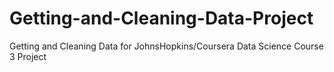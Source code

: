 Getting-and-Cleaning-Data-Project
=================================

Getting and Cleaning Data for JohnsHopkins/Coursera Data Science Course 3 Project
